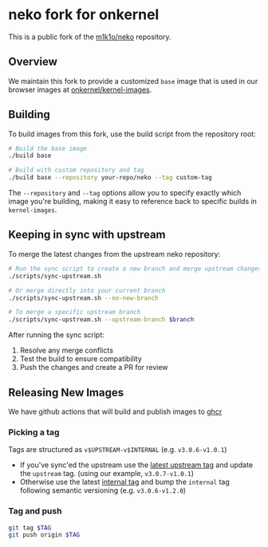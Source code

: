 # neko fork for onkernel

This is a public fork of the [m1k1o/neko](https://github.com/m1k1o/neko) repository.

## Overview

We maintain this fork to provide a customized `base` image that is used in our browser images at [onkernel/kernel-images](https://github.com/onkernel/kernel-images/tree/main/images).

## Building

To build images from this fork, use the build script from the repository root:

```bash
# Build the base image
./build base

# Build with custom repository and tag
./build base --repository your-repo/neko --tag custom-tag
```

The `--repository` and `--tag` options allow you to specify exactly which image you're building, making it easy to reference back to specific builds in `kernel-images`.

## Keeping in sync with upstream

To merge the latest changes from the upstream neko repository:

```bash
# Run the sync script to create a new branch and merge upstream changes
./scripts/sync-upstream.sh

# Or merge directly into your current branch
./scripts/sync-upstream.sh --no-new-branch

# To merge a specific upstream branch
./scripts/sync-upstream.sh --upstream-branch $branch
```

After running the sync script:

1. Resolve any merge conflicts
2. Test the build to ensure compatibility
3. Push the changes and create a PR for review

## Releasing New Images

We have github actions that will build and publish images to [ghcr](./.github/workflows/ghcr.yml)

### Picking a tag

Tags are structured as `v$UPSTREAM-v$INTERNAL` (e.g. `v3.0.6-v1.0.1`)

- If you've sync'ed the upstream use the [latest upstream tag](https://github.com/m1k1o/neko/tags) and update the `upstream` tag. (using our example, `v3.0.7-v1.0.1`)
- Otherwise use the latest [internal tag](https://github.com/onkernel/neko/tags) and bump the `internal` tag following semantic versioning (e.g. `v3.0.6-v1.2.0`)

### Tag and push

```bash
git tag $TAG
git push origin $TAG
```
